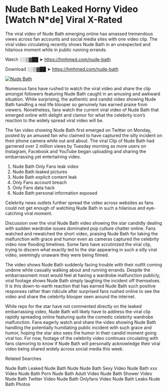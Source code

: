﻿# Nude Bath Leaked Horny Video [Watch N*de] Viral X-Rated

The viral video of ﻿Nude Bath emerging online has amassed tremendous views across fan accounts and social media sites with one video clip. The viral video circulating recently shows ﻿Nude Bath in an unexpected and hilarious moment while in public running errands. 

Watch ░░▒▓██ ➤ https://hmhmed.com/nude-bath

Download ░░▒▓██ ➤ https://hmhmed.com/nude-bath

[![Nude Bath](https://i.imgur.com/dJHk4Zq.gif)](https://hmhmed.com/nude-bath)

Numerous fans have rushed to watch the viral video and share the clip amongst followers featuring ﻿Nude Bath caught in an amusing and awkward situation. While surprising, the authentic and candid video showing ﻿Nude Bath handling a real life blooper so genuinely has earned praise from viewers. Nonetheless, fans watch the current viral video of ﻿Nude Bath that emerged online with delight and clamor for what the celebrity icon’s reaction to the widely spread viral video will be.

The fan video showing ﻿Nude Bath first emerged on Twitter on Monday, posted by an amused fan who claimed to have captured the silly incident on their phone camera while out and about. The viral Clip of ﻿Nude Bath had garnered over 2 million views by Tuesday morning as more users on Instagram, Facebook and YouTube began uploading and sharing the embarrassing yet entertaining video. 

1. ﻿Nude Bath Only Fans leak video
2. ﻿Nude Bath leaked pictures
3. ﻿Nude Bath explicit content leak
4. Only Fans account breach
5. Only Fans data hack
6. ﻿Nude Bath personal information exposed

Celebrity news outlets further spread the video across websites as fans could not get enough of watching ﻿Nude Bath in such a hilarious and eye-catching viral moment. 

Discussion over the viral ﻿Nude Bath video showing the star candidly dealing with sudden wardrobe issues dominated pop culture chatter online. Fans watched and rewatched the short video, praising ﻿Nude Bath for taking the malfunction with grace and humor even as cameras captured the celebrity video now flooding timelines. Some fans have scrutinized the viral clip, trying to discern what exactly led to the star appearing in such a silly viral video, seemingly unaware they were being filmed.

The video shows ﻿Nude Bath suddenly facing trouble with their outfit coming undone while casually walking about and running errands. Despite the embarrassment most would feel at having a wardrobe malfunction publicly, viral footage shows ﻿Nude Bath simply laughing the incident off themselves. It is this down-to-earth reaction that has earned ﻿Nude Bath such positive responses rather than ridicule after surprised fans rushed online to see the video and share the celebrity blooper seen around the internet.  

While reps for the star have not commented directly on the leaked embarrassing video, ﻿Nude Bath will likely have to address the viral clip rapidly spreading online featuring quite the comedic celebrity wardrobe malfunction. Fans eagerly watch and share the video showing ﻿Nude Bath handling the potentially humiliating public incident with such grace and humor, hoping the star also sees the humor in their candid moment going viral too. For now, footage of the celebrity video continues circulating with fans clamoring to know if ﻿Nude Bath will personally acknowledge their viral video being shared widely across social media this week.

Related Searches

﻿Nude Bath Leaked
﻿Nude Bath Nude
﻿Nude Bath Sexy Video
﻿Nude Bath xxx Video
﻿Nude Bath Porn
﻿Nude Bath Adult Video
﻿Nude Bath Shower Video
﻿Nude Bath Twitter Video
﻿Nude Bath Onlyfans Video
﻿Nude Bath Leaks
﻿Nude Bath Photos